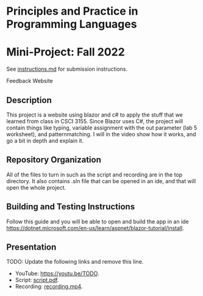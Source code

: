 # Principles and Practice in Programming Languages
# Mini-Project: Fall 2022

See [instructions.md](instructions.md) for submission instructions.

Feedback Website
## Description

This project is a website using blazor and c# to apply the stuff that we learned from class in CSCI 3155. Since Blazor uses C#, the project will contain things like typing, variable assignment with the out parameter (lab 5 worksheet), and patternmatching. I will in the video show how it works, and go a bit in depth and explain it.
## Repository Organization

All of the files to turn in such as the script and recording are in the top directory. It also contains .sln file that can be opened in an ide, and that will open the whole project.

## Building and Testing Instructions

Follow this guide and you will be able to open and build the app in an ide https://dotnet.microsoft.com/en-us/learn/aspnet/blazor-tutorial/install.

## Presentation

TODO: Update the following links and remove this line.

- YouTube: https://youtu.be/TODO.
- Script: [script.pdf](script.pdf).
- Recording: [recording.mp4](recording.mp4).
